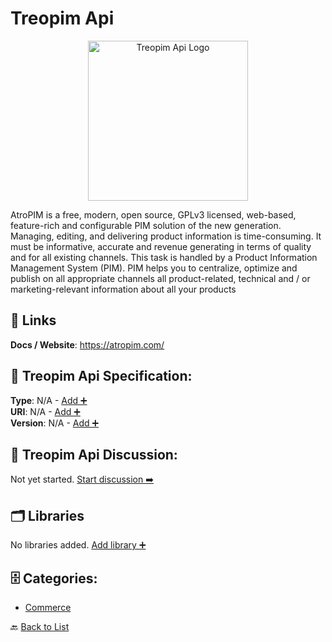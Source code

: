 # Treopim Api
<p align="center">
    <img width="256" src="https://raw.githubusercontent.com/apis-list/apis-list/main/apis/treopim-api/logo_256x256.png" alt="Treopim Api Logo"/>
</p>
AtroPIM is a free, modern, open source, GPLv3 licensed, web-based, feature-rich and configurable PIM solution of the new generation. Managing, editing, and delivering product information is time-consuming. It must be informative, accurate and revenue generating in terms of quality and for all existing channels.  This task is handled by a Product Information Management System (PIM). PIM helps you to centralize, optimize and publish on all appropriate channels all product-related, technical and / or marketing-relevant information about all your products

##  🔗 Links
**Docs / Website**: https://atropim.com/

## 🧬 Treopim Api Specification:
**Type**: N/A - [Add ➕](https://github.com/apis-list/apis-list/edit/main/apis.yaml#L20312)  
**URI**: N/A - [Add ➕](https://github.com/apis-list/apis-list/edit/main/apis.yaml#L20312)  
**Version**: N/A - [Add ➕](https://github.com/apis-list/apis-list/edit/main/apis.yaml#L20312)

## 💬 Treopim Api Discussion:
Not yet started. [Start discussion ➡️](https://github.com/apis-list/apis-list/discussions/new)

## 🗂️ Libraries

No libraries added. [Add library ➕](https://github.com/apis-list/apis-list/edit/main/apis.yaml#L20312)    


## 🗄️ Categories:
- [Commerce](https://github.com/apis-list/apis-list#commerce-)

🔙  [Back to List](https://github.com/apis-list/apis-list)
